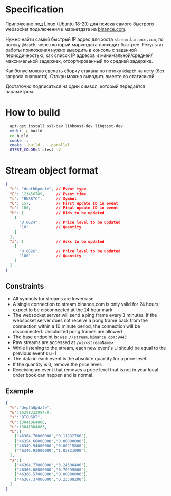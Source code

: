 # Specification

Приложение под Linux (Ubuntu 18-20) для поиска самого быстрого websocket подключения к маркетдате
на [binance.com](https://binance-docs.github.io/apidocs/spot/en/#websocket-market-streams).

Нужно найти самый быстрый IP адрес для хоста `stream.binance.com`, по потоку `@depth`, через который
маркетдата приходит быстрее. Результат работы приложения нужно выводить в консоль с заданной периодичностью,
как список IP адресов и минимальной/средней/максимальной задержек, отсортированный по средней задержке.

Как бонус можно сделать сборку стакана по потоку `@depth` на лету (без запроса снапшота). Стакан можно
выводить вместе со статисикой.

Достаточно подписаться на один символ, который передаётся параметром.

# How to build
```bash
  apt-get install ssl-dev libboost-dev libgtest-dev
  mkdir -p build
  cd build
  cmake ..
  cmake --build . --parallel
  GTEST_COLOR=1 ctest -V
```

# Stream object format
```json
{
  "e": "depthUpdate", // Event type
  "E": 123456789,     // Event time
  "s": "BNBBTC",      // Symbol
  "U": 157,           // First update ID in event
  "u": 160,           // Final update ID in event
  "b": [              // Bids to be updated
    [
      "0.0024",       // Price level to be updated
      "10"            // Quantity
    ]
  ],
  "a": [              // Asks to be updated
    [
      "0.0026",       // Price level to be updated
      "100"           // Quantity
    ]
  ]
}
```

## Constraints
- All symbols for streams are lowercase
- A single connection to stream.binance.com is only valid for 24 hours; expect to be disconnected
  at the 24 hour mark
- The websocket server will send a ping frame every 3 minutes. If the websocket server does not
  receive a pong frame back from the connection within a 10 minute period, the connection will be
  disconnected. Unsolicited pong frames are allowed
- The base endpoint is: `wss://stream.binance.com:9443`
- Raw streams are accessed at `/ws/<streamName>`
- While listening to the stream, each new event's U should be equal to the previous event's u+1
- The data in each event is the absolute quantity for a price level.
- If the quantity is 0, remove the price level.
- Receiving an event that removes a price level that is not in your local order book can happen and is normal.

## Example
```json
{
  "e":"depthUpdate",
  "E":1629132299478,
  "s":"BTCUSDT",
  "U":13041864808,
  "u":13041864883,
  "b":[
    ["46364.76000000","0.11232700"],
    ["46354.66000000","0.00000000"],
    ["46349.94000000","0.00215800"],
    ["46349.93000000","1.03821000"],
  ],
  "a":[
    ["46364.77000000","3.24388400"],
    ["46366.08000000","0.70299000"],
    ["46366.57000000","0.00000000"],
    ["46367.37000000","0.23509200"],
  ]
}
```
